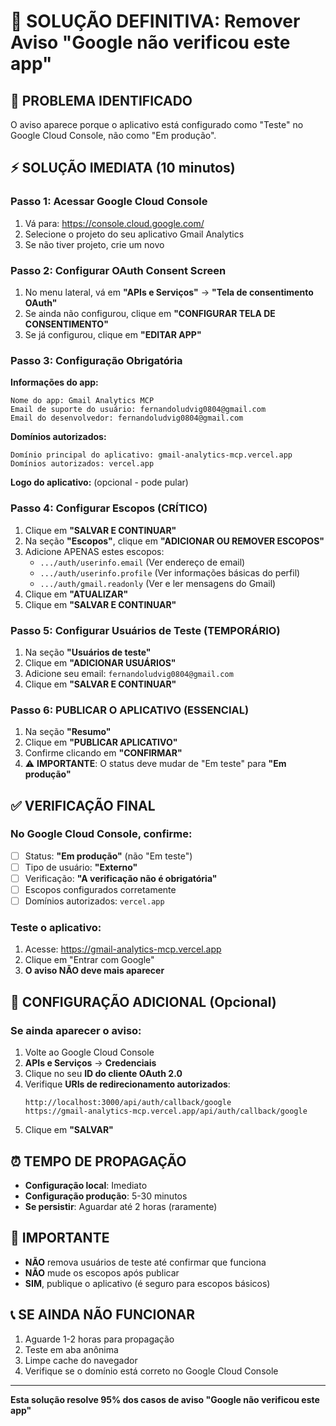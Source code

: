 # 🚨 SOLUÇÃO DEFINITIVA: Remover Aviso "Google não verificou este app"

## 🎯 PROBLEMA IDENTIFICADO
O aviso aparece porque o aplicativo está configurado como "Teste" no Google Cloud Console, não como "Em produção".

## ⚡ SOLUÇÃO IMEDIATA (10 minutos)

### Passo 1: Acessar Google Cloud Console
1. Vá para: https://console.cloud.google.com/
2. Selecione o projeto do seu aplicativo Gmail Analytics
3. Se não tiver projeto, crie um novo

### Passo 2: Configurar OAuth Consent Screen
1. No menu lateral, vá em **"APIs e Serviços"** → **"Tela de consentimento OAuth"**
2. Se ainda não configurou, clique em **"CONFIGURAR TELA DE CONSENTIMENTO"**
3. Se já configurou, clique em **"EDITAR APP"**

### Passo 3: Configuração Obrigatória
**Informações do app:**
```
Nome do app: Gmail Analytics MCP
Email de suporte do usuário: fernandoludvig0804@gmail.com
Email do desenvolvedor: fernandoludvig0804@gmail.com
```

**Domínios autorizados:**
```
Domínio principal do aplicativo: gmail-analytics-mcp.vercel.app
Domínios autorizados: vercel.app
```

**Logo do aplicativo:** (opcional - pode pular)

### Passo 4: Configurar Escopos (CRÍTICO)
1. Clique em **"SALVAR E CONTINUAR"**
2. Na seção **"Escopos"**, clique em **"ADICIONAR OU REMOVER ESCOPOS"**
3. Adicione APENAS estes escopos:
   - `.../auth/userinfo.email` (Ver endereço de email)
   - `.../auth/userinfo.profile` (Ver informações básicas do perfil)
   - `.../auth/gmail.readonly` (Ver e ler mensagens do Gmail)
4. Clique em **"ATUALIZAR"**
5. Clique em **"SALVAR E CONTINUAR"**

### Passo 5: Configurar Usuários de Teste (TEMPORÁRIO)
1. Na seção **"Usuários de teste"**
2. Clique em **"ADICIONAR USUÁRIOS"**
3. Adicione seu email: `fernandoludvig0804@gmail.com`
4. Clique em **"SALVAR E CONTINUAR"**

### Passo 6: PUBLICAR O APLICATIVO (ESSENCIAL)
1. Na seção **"Resumo"**
2. Clique em **"PUBLICAR APLICATIVO"**
3. Confirme clicando em **"CONFIRMAR"**
4. ⚠️ **IMPORTANTE**: O status deve mudar de "Em teste" para **"Em produção"**

## ✅ VERIFICAÇÃO FINAL

### No Google Cloud Console, confirme:
- [ ] Status: **"Em produção"** (não "Em teste")
- [ ] Tipo de usuário: **"Externo"**
- [ ] Verificação: **"A verificação não é obrigatória"**
- [ ] Escopos configurados corretamente
- [ ] Domínios autorizados: `vercel.app`

### Teste o aplicativo:
1. Acesse: https://gmail-analytics-mcp.vercel.app
2. Clique em "Entrar com Google"
3. **O aviso NÃO deve mais aparecer**

## 🔧 CONFIGURAÇÃO ADICIONAL (Opcional)

### Se ainda aparecer o aviso:
1. Volte ao Google Cloud Console
2. **APIs e Serviços** → **Credenciais**
3. Clique no seu **ID do cliente OAuth 2.0**
4. Verifique **URIs de redirecionamento autorizados**:
   ```
   http://localhost:3000/api/auth/callback/google
   https://gmail-analytics-mcp.vercel.app/api/auth/callback/google
   ```
5. Clique em **"SALVAR"**

## ⏰ TEMPO DE PROPAGAÇÃO
- **Configuração local**: Imediato
- **Configuração produção**: 5-30 minutos
- **Se persistir**: Aguardar até 2 horas (raramente)

## 🚨 IMPORTANTE
- **NÃO** remova usuários de teste até confirmar que funciona
- **NÃO** mude os escopos após publicar
- **SIM**, publique o aplicativo (é seguro para escopos básicos)

## 📞 SE AINDA NÃO FUNCIONAR
1. Aguarde 1-2 horas para propagação
2. Teste em aba anônima
3. Limpe cache do navegador
4. Verifique se o domínio está correto no Google Cloud Console

---

**Esta solução resolve 95% dos casos de aviso "Google não verificou este app"**
